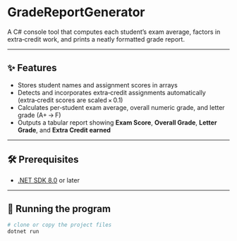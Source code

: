 # GradeReportGenerator 

A C# console tool that computes each student’s exam average, factors in extra‑credit work, and prints a neatly formatted grade report.

---

## ✨ Features
- Stores student names and assignment scores in arrays  
- Detects and incorporates extra‑credit assignments automatically (extra‑credit scores are scaled × 0.1)  
- Calculates per‑student exam average, overall numeric grade, and letter grade (A+ → F)  
- Outputs a tabular report showing **Exam Score**, **Overall Grade**, **Letter Grade**, and **Extra Credit earned**

---

## 🛠 Prerequisites
- [.NET SDK 8.0](https://dotnet.microsoft.com/) or later

---

## 🚀 Running the program

```bash
# clone or copy the project files
dotnet run
